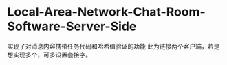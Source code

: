 # Local-Area-Network-Chat-Room-Software-Server-Side
实现了对消息内容携带任务代码和哈希值验证的功能
此为链接两个客户端，若是想实现多个，可多设置套接字。
